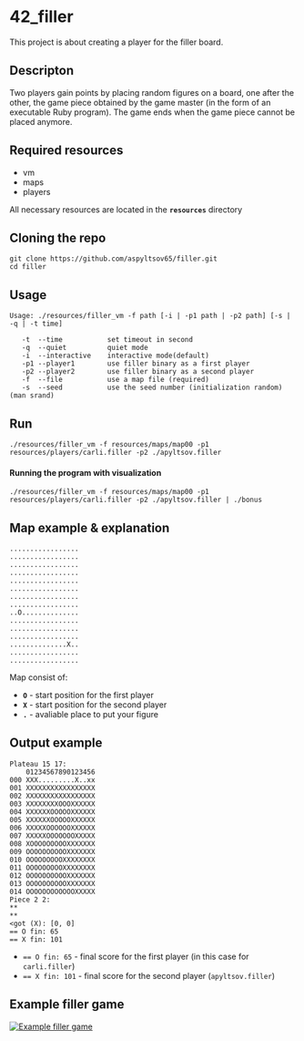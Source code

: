 # **42_filler**
This project is about creating a player for the filler board.

## Descripton
Two players gain points by placing random figures 
on a board, one after the other, the game piece obtained by the game master (in the form of an executable Ruby program). The game ends when the game piece cannot be placed anymore. 

## Required resources
- vm
- maps
- players

All necessary resources are located in the **`resources`** directory

## Cloning the repo
```
git clone https://github.com/aspyltsov65/filler.git
cd filler
```
## Usage
```
Usage: ./resources/filler_vm -f path [-i | -p1 path | -p2 path] [-s | -q | -t time]

   -t  --time           set timeout in second
   -q  --quiet          quiet mode
   -i  --interactive    interactive mode(default)
   -p1 --player1        use filler binary as a first player
   -p2 --player2        use filler binary as a second player
   -f  --file           use a map file (required)
   -s  --seed           use the seed number (initialization random) (man srand)
```
## Run
```
./resources/filler_vm -f resources/maps/map00 -p1 resources/players/carli.filler -p2 ./apyltsov.filler
```
#### Running the program with visualization
```
./resources/filler_vm -f resources/maps/map00 -p1 resources/players/carli.filler -p2 ./apyltsov.filler | ./bonus
```
## Map example & explanation 
```
.................
.................
.................
.................
.................
.................
.................
.................
..O..............
.................
.................
.................
..............X..
.................
.................
```
Map consist of:
- **`O`** - start position for the first player
- **`X`** - start position for the second player
- **`.`** - avaliable place to put your figure

## Output example
```
Plateau 15 17:
    01234567890123456
000 XXX.........X..xx
001 XXXXXXXXXXXXXXXXX
002 XXXXXXXXXXXXXXXXX
003 XXXXXXXXOOOXXXXXX
004 XXXXXXOOOOOXXXXXX
005 XXXXXXOOOOOXXXXXX
006 XXXXXOOOOOOXXXXXX
007 XXXXXOOOOOOOXXXXX
008 XOOOOOOOOOXXXXXXX
009 OOOOOOOOOOXXXXXXX
010 OOOOOOOOOXXXXXXXX
011 OOOOOOOOOXXXXXXXX
012 OOOOOOOOOOXXXXXXX
013 OOOOOOOOOOXXXXXXX
014 OOOOOOOOOOOOXXXXX
Piece 2 2:
**
**
<got (X): [0, 0]
== O fin: 65
== X fin: 101
```
- `== O fin: 65` - final score for the first player (in this case for `carli.filler`) 
- `== X fin: 101` - final score for the second player (`apyltsov.filler`)

## Example filler game
[![Example filler game](http://img.youtube.com/vi/QkK8mOULKZ8/0.jpg)](https://www.youtube.com/watch?v=QkK8mOULKZ8 "Filler game")



